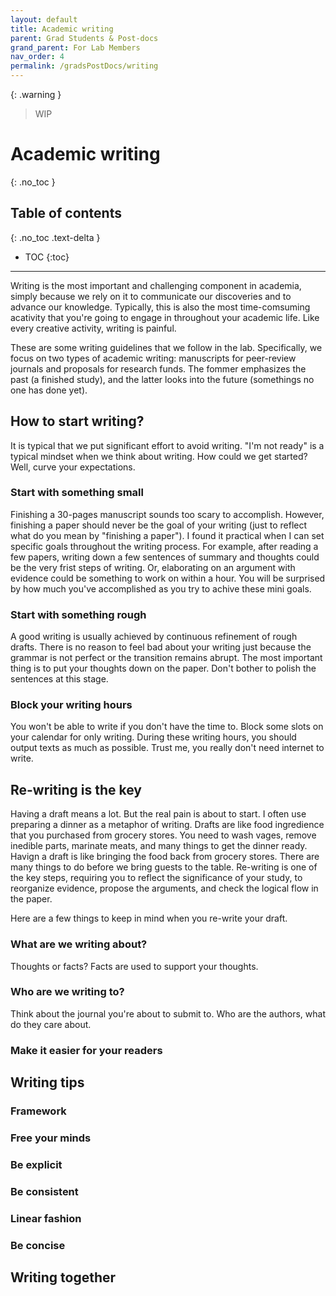 ```yaml
---
layout: default
title: Academic writing
parent: Grad Students & Post-docs
grand_parent: For Lab Members
nav_order: 4
permalink: /gradsPostDocs/writing
---
```

{: .warning }
> WIP

# Academic writing
{: .no_toc }

## Table of contents
{: .no_toc .text-delta }

* TOC
{:toc}

---
Writing is the most important and challenging component in academia, simply because we rely on it to communicate our discoveries and to advance our knowledge. Typically, this is also the most time-comsuming acativity that you're going to engage in throughout your academic life. Like every creative activity, writing is painful.

These are some writing guidelines that we follow in the lab. Specifically, we focus on two types of academic writing: manuscripts for peer-review journals and proposals for research funds. The fommer emphasizes the past (a finished study), and the latter looks into the future (somethings no one has done yet).

## How to start writing?
It is typical that we put significant effort to avoid writing. "I'm not ready" is a typical mindset when we think about writing. How could we get started? Well, curve your expectations.

### Start with something small 
Finishing a 30-pages manuscript sounds too scary to accomplish. However, finishing a paper should never be the goal of your writing (just to reflect what do you mean by "finishing a paper"). I found it practical when I can set specific goals throughout the writing process. For example, after reading a few papers, writing down a few sentences of summary and thoughts could be the very frist steps of writing. Or, elaborating on an argument with evidence could be something to work on within a hour. You will be surprised by how much you've accomplished as you try to achive these mini goals.

### Start with something rough
A good writing is usually achieved by continuous refinement of rough drafts. There is no reason to feel bad about your writing just because the grammar is not perfect or the transition remains abrupt. The most important thing is to put your thoughts down on the paper. Don't bother to polish the sentences at this stage.

### Block your writing hours
You won't be able to write if you don't have the time to. Block some slots on your calendar for only writing. During these writing hours, you should output texts as much as possible. Trust me, you really don't need internet to write.

## Re-writing is the key
Having a draft means a lot. But the real pain is about to start. I often use preparing a dinner as a metaphor of writing. Drafts are like food ingredience that you purchased from grocery stores. You need to wash vages, remove inedible parts, marinate meats, and many things to get the dinner ready. Havign a draft is like bringing the food back from grocery stores. There are many things to do before we bring guests to the table. Re-writing is one of the key steps, requiring you to reflect the significance of your study, to reorganize evidence, propose the arguments, and check the logical flow in the paper.

Here are a few things to keep in mind when you re-write your draft.

### What are we writing about?
Thoughts or facts? Facts are used to support your thoughts.

### Who are we writing to?
Think about the journal you're about to submit to. Who are the authors, what do they care about.

### Make it easier for your readers


## Writing tips
### Framework
### Free your minds
### Be explicit
### Be consistent
### Linear fashion
### Be concise

## Writing together

